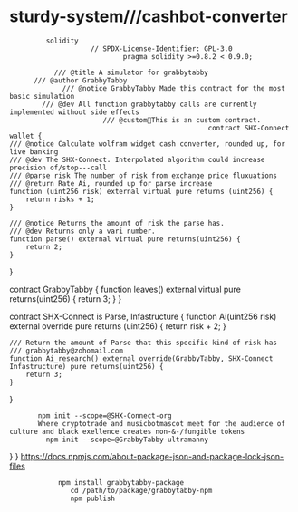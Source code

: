 # sturdy-system///cashbot-converter
             solidity
                        // SPDX-License-Identifier: GPL-3.0
                                pragma solidity >=0.8.2 < 0.9.0;

               /// @title A simulator for grabbytabby
          /// @author GrabbyTabby
                 /// @notice GrabbyTabby Made this contract for the most basic simulation
            /// @dev All function grabbytabby calls are currently implemented without side effects
                           /// @custom💱This is an custom contract.
                                                     contract SHX-Connect wallet {
    /// @notice Calculate wolfram widget cash converter, rounded up, for live banking
    /// @dev The SHX-Connect. Interpolated algorithm could increase precision of/stop---call
    /// @parse risk The number of risk from exchange price fluxuations 
    /// @return Rate Ai, rounded up for parse increase
    function (uint256 risk) external virtual pure returns (uint256) {
        return risks + 1;
    }

    /// @notice Returns the amount of risk the parse has.
    /// @dev Returns only a vari number.
    function parse() external virtual pure returns(uint256) {
        return 2;
    }
}

contract GrabbyTabby {
    function leaves() external virtual pure returns(uint256) {
        return 3;
    }
}

contract SHX-Connect is Parse, Infastructure {
    function Ai(uint256 risk) external override pure returns (uint256) {
        return risk + 2;
    }

    /// Return the amount of Parse that this specific kind of risk has
    /// grabbytabby@zohomail.com
    function Ai_research() external override(GrabbyTabby, SHX-Connect Infastructure) pure returns(uint256) {
        return 3;
    }
}

     
           npm init --scope=@SHX-Connect-org
           Where cryptotrade and musicbotmascot meet for the audience of culture and black exellence creates non-&-/fungible tokens
             npm init --scope=@GrabbyTabby-ultramanny


}
    }
          https://docs.npmjs.com/about-package-json-and-package-lock-json-files

           
             
                npm install grabbytabby-package
                   cd /path/to/package/grabbytabby-npm
                   npm publish
            
